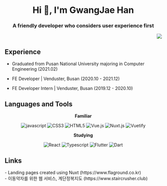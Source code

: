 <h1 align="center">Hi 👋, I'm GwangJae Han</h1>
<h3 align="center">A friendly developer who considers user experience first
	<p align="right">
		<a href="https://hits.seeyoufarm.com"><img src="https://hits.seeyoufarm.com/api/count/incr/badge.svg?url=https%3A%2F%2Fgithub.com%2F9wan6zae%2Fhit-counter&count_bg=%234179AE&title_bg=%23555555&icon=&icon_color=%23E7E7E7&title=visit&edge_flat=false"/></a>
<!-- 		<img src="https://komarev.com/ghpvc/?username=9wan6zae&label=Profile%20views&color=0e75b6&style=flat" alt="9wan6zae" /> -->
	</p>
</h3>


<h2>Experience</h2>

- Graduated from Pusan National University majoring in Computer Engineering (2021.02)

- FE Developer | Venduster, Busan (2020.10 - 2021.12)

- FE Developer Intern | Venduster, Busan (2019.12 - 2020.10)

<h2 align="left">Languages and Tools</h2>
<p align="center"><b>Familiar</b><p>
<p align="center">
	<img src="https://img.shields.io/badge/Javascript-F7DF1E?style=flat-square&logo=Javascript&logoColor=white" alt="javascript"/>
	<img src="https://img.shields.io/badge/CSS3-1572B6?style=flat-square&logo=CSS3&logoColor=white" alt="CSS3"/>
	<img src="https://img.shields.io/badge/HTML5-E34F26?style=flat-square&logo=HTML5&logoColor=white" alt="HTML5"/>
	<img src="https://img.shields.io/badge/Vue.js-4FC08D?style=flat-square&logo=Vuejs&logoColor=white" alt="Vue.js"/>
	<img src="https://img.shields.io/badge/Nuxt.js-00C58E?style=flat-square&logo=Nuxtjs&logoColor=white" alt="Nuxt.js"/>
	<img src="https://img.shields.io/badge/Vuetify-1867C0?style=flat-square&logo=Vuetify&logoColor=white" alt="Vuetify"/>
</p>
<p align="center"><b>Studying</b><p>
	<p align="center">
	<img src="https://img.shields.io/badge/React-61DAFB?style=flat-square&logo=React&logoColor=white" alt="React"/>
	<img src="https://img.shields.io/badge/Typescript-3178C6?style=flat-square&logo=Typescript&logoColor=white" alt="Typescript"/>
	<img src="https://img.shields.io/badge/Flutter-02569B?style=flat-square&logo=Flutter&logoColor=white" alt="Flutter"/>
	<img src="https://img.shields.io/badge/Dart-0175C2?style=flat-square&logo=Dart&logoColor=white" alt="Dart"/>
	</p>
</p>

<h2 align="left">Links</h2>
- Landing pages created using Nuxt (https://www.flaground.co.kr)<br/>
- 이동약자를 위한 웹 서비스, 계단정복지도 (https://www.staircrusher.club)
